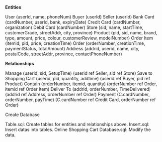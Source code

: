 **Entities**

User (userId, name, phoneNum)
Buyer (userId)
Seller (userId)
Bank Card (cardNumber, userId, bank, expiryDate)
Credit Card (cardNumber, organization)
Debit Card (cardNumber)
Store (sid, name, startTime, customerGrade, streetAddr, city, province)
Product (pid, sid, name, brand, type, amount, price, colour, customerReview, modelNumber)
Order Item (itemid, pid, price, creationTime)
Order (orderNumber, creationTime, paymentStatus, totalAmount)
Address (addrid, userid, name, city, postalCode, streetAddr, province, contactPhoneNumber)

**Relationships**

Manage (userid, sid, SetupTime) (userid ref Seller, sid ref Store)
Save to Shopping Cart (userid, pid, quantity, addtime) (userid ref Buyer, pid ref Product)
Contain (orderNumber, itemid, quantity) (orderNumber ref Order, itemid ref Order Item)
Deliver To (addrid, orderNumber, TimeDelivered) (addrid ref Address, orderNumber ref Order)
Payment (C.cardNumber, orderNumber, payTime) (C.cardNumber ref Credit Card, orderNumber ref Order)

Create Database

Table.sql: Create tables for entities and relationships above.
Insert.sql: Insert datas into tables.
Online Shopping Cart Database.sql: Modify the data.
